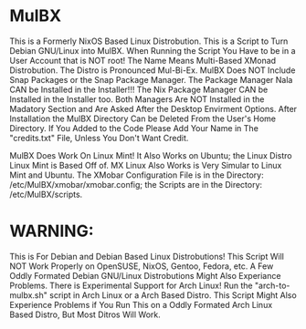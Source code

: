 # MulBX
This is a Formerly NixOS Based Linux Distrobution.
This is a Script to Turn Debian GNU/Linux into MulBX.
When Running the Script You Have to be in a User Account that is NOT root!
The Name Means Multi-Based XMonad Distrobution.
The Distro is Pronounced Mul-Bi-Ex.
MulBX Does NOT Include Snap Packages or the Snap Package Manager.
The Package Manager Nala CAN be Installed in the Installer!!!
The Nix Package Manager CAN be Installed in the Installer too.
Both Managers Are NOT Installed in the Madatory Section and Are Asked After the Desktop Envirment Options.
After Installation the MulBX Directory Can be Deleted From the User's Home Directory.
If You Added to the Code Please Add Your Name in The "credits.txt" File, Unless You Don't Want Credit.






MulBX Does Work On Linux Mint!
It Also Works on Ubuntu; the Linux Distro Linux Mint is Based Off of.
MX Linux Also Works is Very Simular to Linux Mint and Ubuntu.
The XMobar Configuration File is in the Directory: /etc/MulBX/xmobar/xmobar.config; the Scripts are in the Directory: /etc/MulBX/scripts.



# WARNING:
This is For Debian and Debian Based Linux Distrobutions!
This Script Will NOT Work Properly on OpenSUSE, NixOS, Gentoo, Fedora, etc.
A Few Oddly Formated Debian GNU/Linux Distrobutions Might Also Experiance Problems. 
There is Experimental Support for Arch Linux!
Run the "arch-to-mulbx.sh" script in Arch Linux or a Arch Based Distro.
This Script Might Also Experience Problems if You Run This on a Oddly Formated Arch Linux Based Distro, But Most Ditros Will Work.

